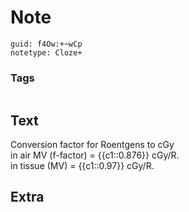 # Note
```
guid: f4Ow:+~wCp
notetype: Cloze+
```

### Tags
```
```

## Text
<div>Conversion factor for Roentgens to cGy</div><div>in air MV (f-factor) = {{c1::0.876}} cGy/R.</div><div>in tissue (MV) = {{c1::0.97}} cGy/R.</div><div>
</div>

## Extra

